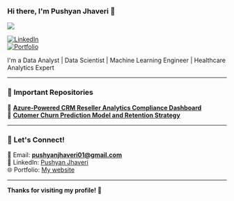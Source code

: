 ### Hi there, I'm Pushyan Jhaveri 👋  
![](https://komarev.com/ghpvc/?username=PushyanJhaveri&color=blue)  

[![LinkedIn](https://img.shields.io/badge/linkedin-%230077B5.svg?style=for-the-badge&logo=linkedin&logoColor=white)](https://www.linkedin.com/in/pushyan-jhaveri-75b52813a/)  
[![Portfolio](https://img.shields.io/badge/Portfolio-Website-blue?style=for-the-badge&logo=google-chrome&logoColor=white)](https://pushyanjhaveri.github.io/)  

I'm a Data Analyst | Data Scientist | Machine Learning Engineer | Healthcare Analytics Expert

---

### 🚀 **Important Repositories**
📂 [**Azure-Powered CRM Reseller Analytics Compliance Dashboard**](https://github.com/PushyanJhaveri/Azure-Powered-CRM-Reseller-Analytics-Compliance-Dashboard)  
📂 [**Cutomer Churn Prediction Model and Retention Strategy**](https://github.com/PushyanJhaveri/Customer-Churn-Prediction-Model-and-Retention-Strategy)  

---

### 🙌 **Let's Connect!**  
📧 Email: **pushyanjhaveri01@gmail.com**  
💼 LinkedIn: [Pushyan Jhaveri](https://www.linkedin.com/in/pushyan-jhaveri-75b52813a/)  
🌐 Portfolio: [My website](https://pushyanjhaveri.github.io/)  

---

**Thanks for visiting my profile! 🚀**







